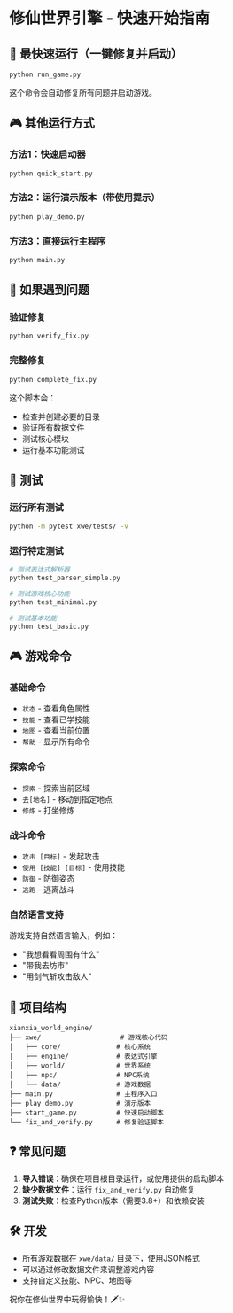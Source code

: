 # 修仙世界引擎 - 快速开始指南

## 🚀 最快速运行（一键修复并启动）

```bash
python run_game.py
```

这个命令会自动修复所有问题并启动游戏。

## 🎮 其他运行方式

### 方法1：快速启动器
```bash
python quick_start.py
```

### 方法2：运行演示版本（带使用提示）
```bash
python play_demo.py
```

### 方法3：直接运行主程序
```bash
python main.py
```

## 🔧 如果遇到问题

### 验证修复
```bash
python verify_fix.py
```

### 完整修复
```bash
python complete_fix.py
```

这个脚本会：
- 检查并创建必要的目录
- 验证所有数据文件
- 测试核心模块
- 运行基本功能测试

## 📝 测试

### 运行所有测试
```bash
python -m pytest xwe/tests/ -v
```

### 运行特定测试
```bash
# 测试表达式解析器
python test_parser_simple.py

# 测试游戏核心功能
python test_minimal.py

# 测试基本功能
python test_basic.py
```

## 🎮 游戏命令

### 基础命令
- `状态` - 查看角色属性
- `技能` - 查看已学技能  
- `地图` - 查看当前位置
- `帮助` - 显示所有命令

### 探索命令
- `探索` - 探索当前区域
- `去[地名]` - 移动到指定地点
- `修炼` - 打坐修炼

### 战斗命令
- `攻击 [目标]` - 发起攻击
- `使用 [技能] [目标]` - 使用技能
- `防御` - 防御姿态
- `逃跑` - 逃离战斗

### 自然语言支持
游戏支持自然语言输入，例如：
- "我想看看周围有什么"
- "带我去坊市"
- "用剑气斩攻击敌人"

## 📂 项目结构

```
xianxia_world_engine/
├── xwe/                    # 游戏核心代码
│   ├── core/              # 核心系统
│   ├── engine/            # 表达式引擎
│   ├── world/             # 世界系统
│   ├── npc/               # NPC系统
│   └── data/              # 游戏数据
├── main.py                # 主程序入口
├── play_demo.py           # 演示版本
├── start_game.py          # 快速启动脚本
└── fix_and_verify.py      # 修复验证脚本
```

## ❓ 常见问题

1. **导入错误**：确保在项目根目录运行，或使用提供的启动脚本
2. **缺少数据文件**：运行 `fix_and_verify.py` 自动修复
3. **测试失败**：检查Python版本（需要3.8+）和依赖安装

## 🛠️ 开发

- 所有游戏数据在 `xwe/data/` 目录下，使用JSON格式
- 可以通过修改数据文件来调整游戏内容
- 支持自定义技能、NPC、地图等

祝你在修仙世界中玩得愉快！🗡️✨
